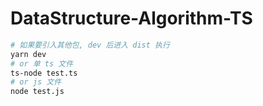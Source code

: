 # DataStructure-Algorithm-TS

```bash
# 如果要引入其他包, dev 后进入 dist 执行
yarn dev
# or 单 ts 文件
ts-node test.ts
# or js 文件
node test.js
```

